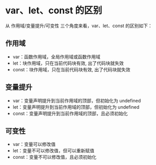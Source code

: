 # var、let、const 的区别

从 作用域/变量提升/可变性 三个角度来看，var、let、const 的区别如下：

## 作用域

- var：函数作用域，全局作用域或函数作用域
- let：块作用域，只在当前代码块有效, 出了代码块就失效
- const：块作用域，只在当前代码块有效, 出了代码块就失效

## 变量提升

- var：变量声明提升到当前作用域的顶部，但初始化为 undefined
- let：变量声明提升到当前作用域的顶部，但初始化为 undefined
- const：变量声明提升到当前作用域的顶部，且必须初始化

## 可变性

- var：变量可以修改值
- let：变量不可以修改值，但可以重新赋值
- const：变量不可以修改值，且必须初始化
